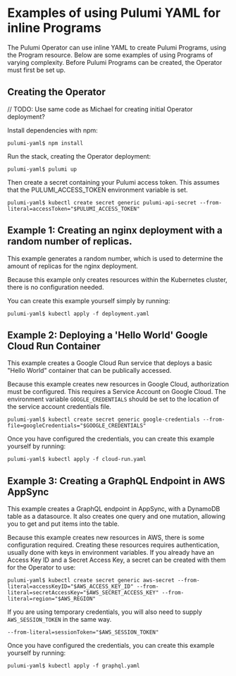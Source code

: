 # Examples of using Pulumi YAML for inline Programs

The Pulumi Operator can use inline YAML to create Pulumi Programs, using the Program resource. Below are some examples of using Programs of varying complexity.
Before Pulumi Programs can be created, the Operator must first be set up.

## Creating the Operator
// TODO: Use same code as Michael for creating initial Operator deployment?

Install dependencies with npm:
```console
pulumi-yaml$ npm install
```

Run the stack, creating the Operator deployment:
```console
pulumi-yaml$ pulumi up
```

Then create a secret containing your Pulumi access token. This assumes that the PULUMI_ACCESS_TOKEN environment variable is set.
```console
pulumi-yaml$ kubectl create secret generic pulumi-api-secret --from-literal=accessToken="$PULUMI_ACCESS_TOKEN"
```

## Example 1: Creating an nginx deployment with a random number of replicas.

This example generates a random number, which is used to determine the amount of replicas for the nginx deployment.

Because this example only creates resources within the Kubernetes cluster, there is no configuration needed.

You can create this example yourself simply by running:
```console
pulumi-yaml$ kubectl apply -f deployment.yaml
```

## Example 2: Deploying a 'Hello World' Google Cloud Run Container

This example creates a Google Cloud Run service that deploys a basic "Hello World" container that can be publically accessed.

Because this example creates new resources in Google Cloud, authorization must be configured.
This requires a Service Account on Google Cloud. The environment variable `GOOGLE_CREDENTIALS` should be set to the location of the service account credentials file.
```console
pulumi-yaml$ kubectl create secret generic google-credentials --from-file=googleCredentials="$GOOGLE_CREDENTIALS"
```

Once you have configured the credentials, you can create this example yourself by running:
```console
pulumi-yaml$ kubectl apply -f cloud-run.yaml
```

## Example 3: Creating a GraphQL Endpoint in AWS AppSync

This example creates a GraphQL endpoint in AppSync, with a DynamoDB table as a datasource. It also creates one query and one mutation, allowing you to get and put items into the table.

Because this example creates new resources in AWS, there is some configuration required. Creating these resources requires authentication, usually done with keys in environment variables. If you already have an Access Key ID and a Secret Access Key, a secret can be created with them for the Operator to use:
```console
pulumi-yaml$ kubectl create secret generic aws-secret --from-literal=accessKeyID="$AWS_ACCESS_KEY_ID" --from-literal=secretAccessKey="$AWS_SECRET_ACCESS_KEY" --from-literal=region="$AWS_REGION"
```

If you are using temporary credentials, you will also need to supply `AWS_SESSION_TOKEN` in the same way.
```
--from-literal=sessionToken="$AWS_SESSION_TOKEN"
```

Once you have configured the credentials, you can create this example yourself by running:
```console
pulumi-yaml$ kubectl apply -f graphql.yaml
```